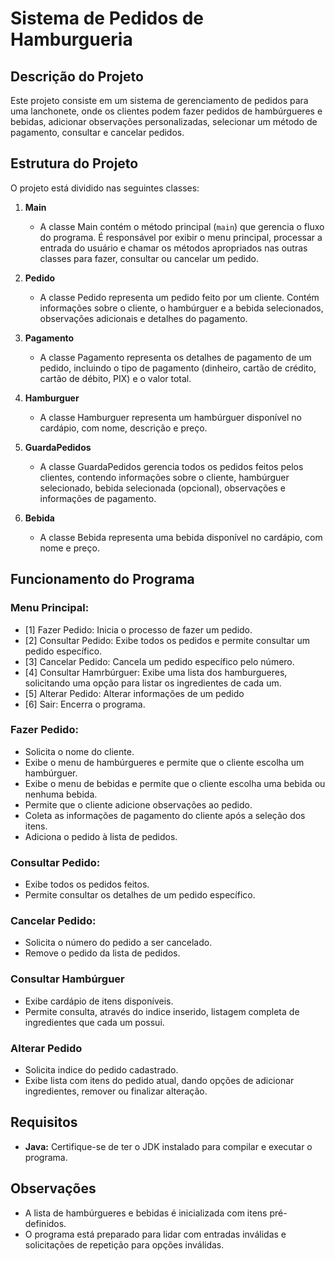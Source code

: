 # Sistema de Pedidos de Hamburgueria

## Descrição do Projeto

Este projeto consiste em um sistema de gerenciamento de pedidos para uma lanchonete, onde os clientes podem fazer pedidos de hambúrgueres e bebidas, adicionar observações personalizadas, selecionar um método de pagamento, consultar e cancelar pedidos.

## Estrutura do Projeto

O projeto está dividido nas seguintes classes:

1. **Main**
   - A classe Main contém o método principal (`main`) que gerencia o fluxo do programa. É responsável por exibir o menu principal, processar a entrada do usuário e chamar os métodos apropriados nas outras classes para fazer, consultar ou cancelar um pedido.

2. **Pedido**
   - A classe Pedido representa um pedido feito por um cliente. Contém informações sobre o cliente, o hambúrguer e a bebida selecionados, observações adicionais e detalhes do pagamento.

3. **Pagamento**
   - A classe Pagamento representa os detalhes de pagamento de um pedido, incluindo o tipo de pagamento (dinheiro, cartão de crédito, cartão de débito, PIX) e o valor total.

4. **Hamburguer**
   - A classe Hamburguer representa um hambúrguer disponível no cardápio, com nome, descrição e preço.

5. **GuardaPedidos**
   - A classe GuardaPedidos gerencia todos os pedidos feitos pelos clientes, contendo informações sobre o cliente, hambúrguer selecionado, bebida selecionada (opcional), observações e informações de pagamento.

6. **Bebida**
   - A classe Bebida representa uma bebida disponível no cardápio, com nome e preço.

## Funcionamento do Programa

### Menu Principal:

- [1] Fazer Pedido: Inicia o processo de fazer um pedido.
- [2] Consultar Pedido: Exibe todos os pedidos e permite consultar um pedido específico.
- [3] Cancelar Pedido: Cancela um pedido específico pelo número.
- [4] Consultar Hamrbúrguer: Exibe uma lista dos hamburgueres, solicitando uma opção para listar os ingredientes de cada um.
- [5] Alterar Pedido: Alterar informações de um pedido
- [6] Sair: Encerra o programa.

### Fazer Pedido:

- Solicita o nome do cliente.
- Exibe o menu de hambúrgueres e permite que o cliente escolha um hambúrguer.
- Exibe o menu de bebidas e permite que o cliente escolha uma bebida ou nenhuma bebida.
- Permite que o cliente adicione observações ao pedido.
- Coleta as informações de pagamento do cliente após a seleção dos itens.
- Adiciona o pedido à lista de pedidos.

### Consultar Pedido:

- Exibe todos os pedidos feitos.
- Permite consultar os detalhes de um pedido específico.

### Cancelar Pedido:

- Solicita o número do pedido a ser cancelado.
- Remove o pedido da lista de pedidos.

### Consultar Hambúrguer
- Exibe cardápio de itens disponíveis.
- Permite consulta, através do indice inserido, listagem completa de ingredientes que cada um possui.

### Alterar Pedido
- Solicita indice do pedido cadastrado.
- Exibe lista com itens do pedido atual, dando opções de adicionar ingredientes, remover ou finalizar alteração.

## Requisitos

- **Java:** Certifique-se de ter o JDK instalado para compilar e executar o programa.

## Observações

- A lista de hambúrgueres e bebidas é inicializada com itens pré-definidos.
- O programa está preparado para lidar com entradas inválidas e solicitações de repetição para opções inválidas.

